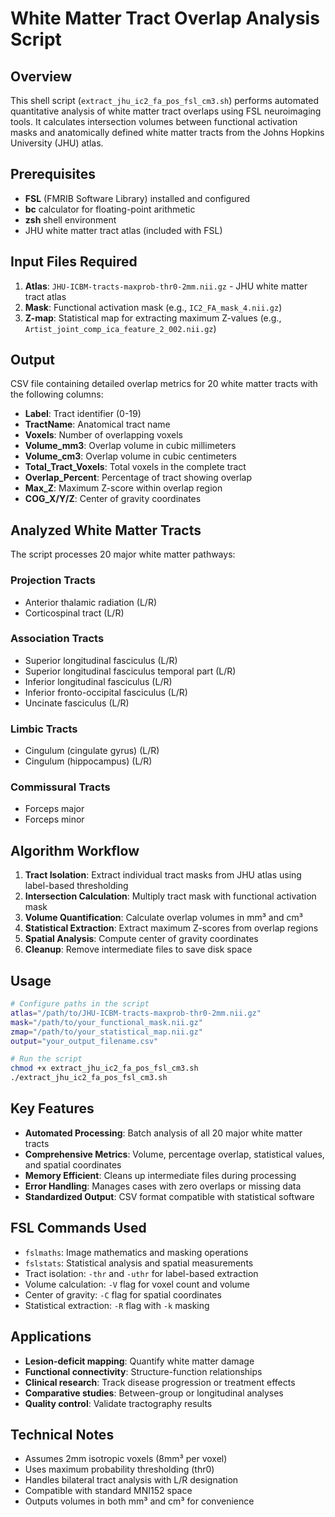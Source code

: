 # White Matter Tract Overlap Analysis Script

## Overview
This shell script (`extract_jhu_ic2_fa_pos_fsl_cm3.sh`) performs automated quantitative analysis of white matter tract overlaps using FSL neuroimaging tools. It calculates intersection volumes between functional activation masks and anatomically defined white matter tracts from the Johns Hopkins University (JHU) atlas.

## Prerequisites
- **FSL** (FMRIB Software Library) installed and configured
- **bc** calculator for floating-point arithmetic
- **zsh** shell environment
- JHU white matter tract atlas (included with FSL)

## Input Files Required
1. **Atlas**: `JHU-ICBM-tracts-maxprob-thr0-2mm.nii.gz` - JHU white matter tract atlas
2. **Mask**: Functional activation mask (e.g., `IC2_FA_mask_4.nii.gz`)
3. **Z-map**: Statistical map for extracting maximum Z-values (e.g., `Artist_joint_comp_ica_feature_2_002.nii.gz`)

## Output
CSV file containing detailed overlap metrics for 20 white matter tracts with the following columns:
- **Label**: Tract identifier (0-19)
- **TractName**: Anatomical tract name
- **Voxels**: Number of overlapping voxels
- **Volume_mm3**: Overlap volume in cubic millimeters
- **Volume_cm3**: Overlap volume in cubic centimeters
- **Total_Tract_Voxels**: Total voxels in the complete tract
- **Overlap_Percent**: Percentage of tract showing overlap
- **Max_Z**: Maximum Z-score within overlap region
- **COG_X/Y/Z**: Center of gravity coordinates

## Analyzed White Matter Tracts
The script processes 20 major white matter pathways:

### Projection Tracts
- Anterior thalamic radiation (L/R)
- Corticospinal tract (L/R)

### Association Tracts
- Superior longitudinal fasciculus (L/R)
- Superior longitudinal fasciculus temporal part (L/R)
- Inferior longitudinal fasciculus (L/R)
- Inferior fronto-occipital fasciculus (L/R)
- Uncinate fasciculus (L/R)

### Limbic Tracts
- Cingulum (cingulate gyrus) (L/R)
- Cingulum (hippocampus) (L/R)

### Commissural Tracts
- Forceps major
- Forceps minor

## Algorithm Workflow
1. **Tract Isolation**: Extract individual tract masks from JHU atlas using label-based thresholding
2. **Intersection Calculation**: Multiply tract mask with functional activation mask
3. **Volume Quantification**: Calculate overlap volumes in mm³ and cm³
4. **Statistical Extraction**: Extract maximum Z-scores from overlap regions
5. **Spatial Analysis**: Compute center of gravity coordinates
6. **Cleanup**: Remove intermediate files to save disk space

## Usage
```bash
# Configure paths in the script
atlas="/path/to/JHU-ICBM-tracts-maxprob-thr0-2mm.nii.gz"
mask="/path/to/your_functional_mask.nii.gz"
zmap="/path/to/your_statistical_map.nii.gz"
output="your_output_filename.csv"

# Run the script
chmod +x extract_jhu_ic2_fa_pos_fsl_cm3.sh
./extract_jhu_ic2_fa_pos_fsl_cm3.sh
```

## Key Features
- **Automated Processing**: Batch analysis of all 20 major white matter tracts
- **Comprehensive Metrics**: Volume, percentage overlap, statistical values, and spatial coordinates
- **Memory Efficient**: Cleans up intermediate files during processing
- **Error Handling**: Manages cases with zero overlaps or missing data
- **Standardized Output**: CSV format compatible with statistical software

## FSL Commands Used
- `fslmaths`: Image mathematics and masking operations
- `fslstats`: Statistical analysis and spatial measurements
- Tract isolation: `-thr` and `-uthr` for label-based extraction
- Volume calculation: `-V` flag for voxel count and volume
- Center of gravity: `-C` flag for spatial coordinates
- Statistical extraction: `-R` flag with `-k` masking

## Applications
- **Lesion-deficit mapping**: Quantify white matter damage
- **Functional connectivity**: Structure-function relationships
- **Clinical research**: Track disease progression or treatment effects
- **Comparative studies**: Between-group or longitudinal analyses
- **Quality control**: Validate tractography results

## Technical Notes
- Assumes 2mm isotropic voxels (8mm³ per voxel)
- Uses maximum probability thresholding (thr0)
- Handles bilateral tract analysis with L/R designation
- Compatible with standard MNI152 space
- Outputs volumes in both mm³ and cm³ for convenience

